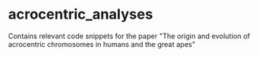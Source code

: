 # acrocentric_analyses

Contains relevant code snippets for the paper "The origin and evolution of acrocentric chromosomes in humans and the great apes"
